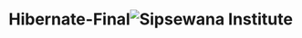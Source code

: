 # Hibernate-Final![Sipsewana Institute](https://user-images.githubusercontent.com/90233512/174280680-239d9030-d3fa-4b9b-afdf-60940151f835.png)

